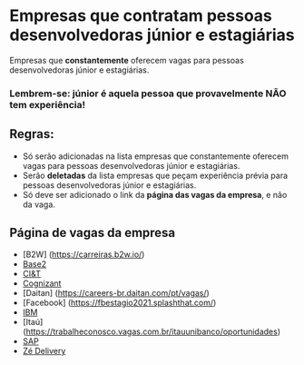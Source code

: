 # Empresas que contratam pessoas desenvolvedoras júnior e estagiárias

Empresas que **constantemente** oferecem vagas para pessoas desenvolvedoras júnior e estagiárias.

### Lembrem-se: júnior é aquela pessoa que provavelmente NÃO tem experiência!

## Regras:
- Só serão adicionadas na lista empresas que constantemente oferecem vagas para pessoas desenvolvedoras júnior e estagiárias.
- Serão **deletadas** da lista empresas que peçam experiência prévia para pessoas desenvolvedoras júnior e estagiárias.
- Só deve ser adicionado o link da **página das vagas da empresa**, e não da vaga.

## Página de vagas da empresa

- [B2W] (https://carreiras.b2w.io/)
- [Base2](https://jobs.solides.com/base2)
- [CI&T](https://br.ciandt.com/carreiras/programa-de-estagio-next-gen)
- [Cognizant](https://careers.cognizant.com/br/pt)
- [Daitan] (https://careers-br.daitan.com/pt/vagas/)
- [Facebook] (https://fbestagio2021.splashthat.com/)
- [IBM](https://www.ibm.com/br-pt/employment/entrylevel/)
- [Itaú] (https://trabalheconosco.vagas.com.br/itauunibanco/oportunidades)
- [SAP](https://www.sap.com/brazil/about/careers.html)
- [Zé Delivery](https://zedelivery.gupy.io/)
